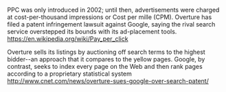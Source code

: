 PPC was only introduced in 2002; until then, advertisements were charged at cost-per-thousand impressions or Cost per mille (CPM). Overture has filed a patent infringement lawsuit against Google, saying the rival search service overstepped its bounds with its ad-placement tools. https://en.wikipedia.org/wiki/Pay_per_click

 Overture sells its listings by auctioning off search terms to the highest bidder--an approach that it compares to the yellow pages. Google, by contrast, seeks to index every page on the Web and then rank pages according to a proprietary statistical system http://www.cnet.com/news/overture-sues-google-over-search-patent/
